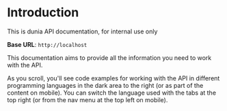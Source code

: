 # Introduction

This is dunia API documentation, for internal use only

<aside>
    <strong>Base URL</strong>: <code>http://localhost</code>
</aside>

This documentation aims to provide all the information you need to work with the API.

<aside>As you scroll, you'll see code examples for working with the API in different programming languages in the dark area to the right (or as part of the content on mobile).
You can switch the language used with the tabs at the top right (or from the nav menu at the top left on mobile).</aside>

